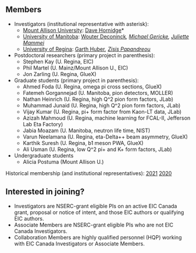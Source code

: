 ## Members
- Investigators (institutional representative with asterisk):
  - [Mount Allison University](http://mta.ca): [Dave Hornidge](mailto:dhornidge@mta.ca)*
  - [University of Manitoba](http://umanitoba.ca): [Wouter Deconinck](mailto:Wouter.Deconinck@umanitoba.ca)*, [Michael Gericke](mailto:mgericke@physics.umanitoba.ca), [Juliette Mammei](mailto:jmammei@physics.umanitoba.ca)*
  - [University of Regina](http://uregina.ca): [Garth Huber](mailto:huberg@uregina.ca)*, [Zisis Papandreou](mailto:zisis@uregina.ca)*
- Postdoctoral researchers (primary project in parenthesis):
  - Stephen Kay (U. Regina, EIC)
  - Phil Martel (U. Mainz/Mount Allison U., EIC)
  - Jon Zarling (U. Regina, GlueX)
- Graduate students (primary project in parenthesis):
  - Ahmed Foda (U. Regina, omega pi cross sections, GlueX)
  - Fatemeh Gorgannejad (U. Manitoba, pion detectors, MOLLER)
  - Nathan Heinrich (U. Regina, high Q^2 pion form factors, JLab)
  - Muhammad Junaid (U. Regina, high Q^2 pion form factors, JLab)
  - Vijay Kumar (U. Regina, pi+ form factor from Kaon-LT data, JLab)
  - Azizah Mahmoud (U. Regina, machine learning for FCAL-II, Jefferson Lab Eta Factory)
  - Jabia Moazam (U. Manitoba, neutron life time, NIST)
  - Varun Neelamana (U. Regina, eta-Delta++ beam asymmetry, GlueX)
  - Karthik Suresh (U. Regina, b1 meson PWA, GlueX)
  - Ali Usman  (U. Regina, low Q^2 pi+ and K+ form factors, JLab)
- Undergraduate students
  - Alicia Postuma (Mount Allison U.)

Historical membership (and institutional representatives): [2021](members-2021.md) [2020](members-2020.md)

## Interested in joining?
- Investigators are NSERC-grant eligible PIs on an active EIC Canada grant, proposal or notice of intent, and those EIC authors or qualifying EIC authors.
- Associate Members are NSERC-grant eligible PIs who are not EIC Canada Investigators.
- Collaboration Members are highly qualified personnel (HQP) working with EIC Canada Investigators or Associate Members.
